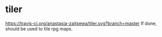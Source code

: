 # tiler
https://travis-ci.org/anastasia-zaitsewa/tiler.svg?branch=master
If done, should be used to tile rpg maps.
